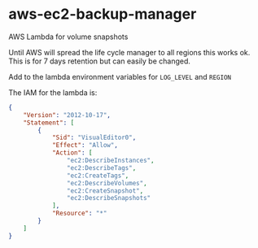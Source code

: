 # aws-ec2-backup-manager

AWS Lambda for volume snapshots

Until AWS will spread the life cycle manager to all regions this works ok.
This is for 7 days retention but can easily be changed.

Add to the lambda environment variables for `LOG_LEVEL` and `REGION`

The IAM for the lambda is:

```json
{
    "Version": "2012-10-17",
    "Statement": [
        {
            "Sid": "VisualEditor0",
            "Effect": "Allow",
            "Action": [
                "ec2:DescribeInstances",
                "ec2:DescribeTags",
                "ec2:CreateTags",
                "ec2:DescribeVolumes",
                "ec2:CreateSnapshot",
                "ec2:DescribeSnapshots"
            ],
            "Resource": "*"
        }
    ]
}
```

